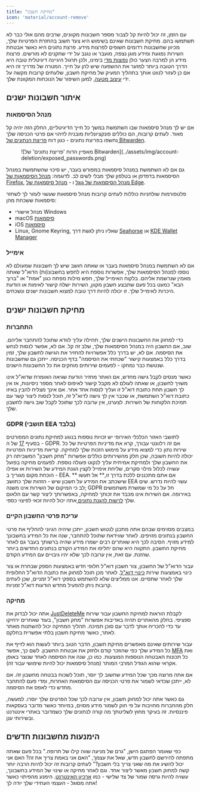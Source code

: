 ```yaml
---
title: "מחיקת חשבון"
icon: 'material/account-remove'
---
```


עם הזמן, זה יכול להיות קל לצבור מספר חשבונות מקוונים, שרבים מהם אולי כבר לא תשתמשו בהם. מחיקת חשבונות שאינם בשימוש היא צעד חשוב בהחזרת הפרטיות שלך, מכיוון שחשבונות רדומים חשופים לפרצות מידע. פרצת נתונים היא כאשר אבטחת השירות נפגעת ומידע מוגן נצפה, מועבר או נגנב על ידי שחקנים לא מורשים. פרצות מידע הן למרבה הצער כולן [נפוצות מדי](https://haveibeenpwned.com/PwnedWebsites) בימינו, ולכן תרגול היגיינה דיגיטלית טובה היא הדרך הטובה ביותר למזער את ההשפעה שיש להן על חייך. המטרה של מדריך זה היא אם כן לעזור לנווט אותך בתהליך המעיק של מחיקת חשבון, שלעתים קרובות מקשה על ידי [עיצוב מטעה](https://www.deceptive.design/), למען השיפור של הנוכחות המקוונת שלך.

## איתור חשבונות ישנים

### מנהל הסיסמאות

אם יש לך מנהל סיסמאות שבו השתמשת במשך כל חייך הדיגיטליים, החלק הזה יהיה קל מאוד. לעתים קרובות, הם כוללים פונקציונליות מובנית לזיהוי אם פרטי הכניסה שלך נחשפו בפריצת נתונים - כגון דוח [פריצת הנתונים של Bitwarden](https://bitwarden.com/blog/have-you-been-pwned/).

<figure markdown>
  ![מאפיין הדוח 'פריצת נתונים' של Bitwarden](../assets/img/account-deletion/exposed_passwords.png)
</figure>

גם אם לא השתמשת במנהל סיסמאות במפורש בעבר, יש סיכוי שהשתמשת במנהל הסיסמאות בדפדפן או בטלפון שלך מבלי לשים לב. לדוגמה: [מנהל הסיסמאות של Firefox](https://support.mozilla.org/kb/password-manager-remember-delete-edit-logins), [מנהל הסיסמאות של גוגל](https://passwords.google.com/intro) ו - [מנהל סיסמאות של Edge](https://support.microsoft.com/en-us/microsoft-edge/save-or-forget-passwords-in-microsoft-edge-b4beecb0-f2a8-1ca0-f26f-9ec247a3f336).

פלטפורמות שולחניות כוללות לעתים קרובות מנהל סיסמאות שעשוי לעזור לך לשחזר סיסמאות ששכחת מהן:

- מנהל אישורי Windows
- macOS [סיסמאות](https://support.apple.com/en-us/HT211145)
- iOS [סיסמאות](https://support.apple.com/en-us/HT211146)
- Linux, Gnome Keyring, שאליו ניתן לגשת דרך [Seahorse](https://help.gnome.org/users/seahorse/stable/passwords-view.html.en) או [KDE Wallet Manager](https://userbase.kde.org/KDE_Wallet_Manager)

### אימייל

אם לא השתמשת במנהל סיסמאות בעבר או שאתה חושב שיש לך חשבונות שמעולם לא נוספו למנהל הסיסמאות שלך, אפשרות נוספת היא לחפש בחשבונ(ות) הדוא"ל שאתה מאמין שנרשמת אליהם. בלקוח האימייל שלך, חפש מילות מפתח כגון "אמת" או "ברוך הבא" כמעט בכל פעם שתבצע חשבון מקוון, השירות ישלח קישור לאימות או הודעת היכרות לאימייל שלך. זו יכולה להיות דרך טובה למצוא חשבונות ישנים ונשכחים.

## מחיקת חשבונות ישנים

### התחברות

כדי למחוק את החשבונות הישנים שלך, תחילה עליך לוודא שתוכל להתחבר אליהם. שוב, אם החשבון היה במנהל הסיסמאות שלך, שלב זה קל. אם לא, אפשר לנסות לנחש את הסיסמה. אם לא, יש בדרך כלל אפשרויות להחזיר את הגישה לחשבון שלך, זמין בדרך כלל באמצעות קישור "שכחתי את הסיסמה" בדף הכניסה. ייתכן גם שחשבונות שנטשת כבר נמחקו - לפעמים שירותים מוחקים את כל החשבונות הישנים.

כאשר מנסים לקבל גישה מחדש, אם האתר מחזיר הודעת שגיאה האומרת שדוא"ל אינו משויך לחשבון, או שאתה לעולם לא מקבל קישור לאיפוס לאחר מספר ניסיונות, אז אין לך חשבון תחת כתובת דוא"ל זו ועליך לנסות אחד אחר. אם אינך מצליח להבין באיזו כתובת דוא"ל השתמשת, או שכבר אין לך גישה לדוא"ל זה, תוכל לנסות ליצור קשר עם תמיכת הלקוחות של השירות. לצערנו, אין ערובה לכך שתוכל לקבל שוב גישה לחשבון שלך.

### GDPR (תושבי EEA בלבד)

לתושבי האזור הכלכלי האירופי יש זכויות נוספות בנוגע למחיקת נתונים המפורטים בסעיף [17](https://www.gdpr.org/regulation/article-17.html) של ה - GDPR. אם זה רלוונטי עבורך, קרא את מדיניות הפרטיות של כל שירות נתון כדי למצוא מידע על מימוש הזכות שלך למחיקה. קריאת מדיניות הפרטיות יכולה להיות חשובה, שכן חלק מהשירותים כוללים אפשרות "מחק חשבון" המשביתה רק את החשבון שלך ולמחיקת אמיתית עליך לנקוט פעולה נוספת. לפעמים מחיקה בפועל עשויה לכלול מילוי סקרים, שליחת אימייל לקצין הגנת המידע של השירות או אפילו הוכחת מקום מגוריך ב - EEA. אם אתם מתכננים ללכת בדרך זו,** אל תעשו ** שישכתב את המידע על חשבון שיש - הזהות שלך כתושב EEA עשוי להיות נדרש. שים לב כי המיקום של השירות אינו משנה; GDPR חל על כל מי שמשרת משתמשים באירופה. אם השירות אינו מכבד את זכותך למחיקה, באפשרותך ליצור קשר עם הלאום שלך [לרשות להגנת נתונים ](https://ec.europa.eu/info/law/law-topic/data-protection/reform/rights-citizens/redress/what-should-i-do-if-i-think-my-personal-data-protection-rights-havent-been-respected_en) אתה יכול להיות זכאי לפיצוי כספי.

### עריכת פרטי החשבון הקיים

במצבים מסוימים שבהם אתה מתכנן לנטוש חשבון, ייתכן שיהיה הגיוני להחליף את פרטי החשבון בנתונים מזויפים. לאחר שווידאת שתוכל להתחבר, שנה את כל המידע בחשבונך למידע מזויף. הסיבה לכך היא שאתרים רבים ישמרו מידע שהיה ברשותך בעבר גם לאחר מחיקת החשבון. התקווה היא שהם יחליפו את המידע הקודם בנתונים החדשים ביותר שהזנת. עם זאת, אין ערובה לכך שלא יהיו גיבויים עם המידע הקודם.

עבור הדוא"ל של החשבון, צור חשבון דוא"ל חלופי חדש באמצעות הספק שבחרת או צור כינוי באמצעות שירות [כינויי דוא"ל](../email.md#email-aliasing-services). לאחר מכן תוכל למחוק את כתובת הדוא"ל החלופית שלך לאחר שתסיים. אנו ממליצים שלא להשתמש בספקי דוא"ל זמניים, שכן לעתים קרובות ניתן להפעיל מחדש הודעות דוא"ל זמניות.

### מחיקה

אתה יכול לבדוק את [JustDeleteMe](https://justdeleteme.xyz) לקבלת הוראות למחיקת החשבון עבור שירות ספציפי. בחלק מהאתרים תהיה באדיבות אפשרות "מחק חשבון", בעוד שאחרים ירחיקו עד כדי להכריח אותך לדבר עם סוכן תמיכה. תהליך המחיקה יכול להשתנות מאתר לאתר, כאשר מחיקת חשבון בלתי אפשרית בחלקם.

עבור שירותים שאינם מאפשרים מחיקת חשבון, הדבר הטוב ביותר לעשות הוא לזייף את כל המידע שלך כפי שהוזכר קודם ולחזק את אבטחת החשבון. לשם כך, אפשר [MFA](multi-factor-authentication.md) ואת כל תכונות האבטחה הנוספות המוצעות. כמו כן, שנה את הסיסמה לאחד שנוצר באופן אקראי שהוא הגודל המרבי המותר (מנהל סיסמאות [](../passwords.md) יכול להיות שימושי עבור זה).

אם אתה מרוצה מכך שכל המידע שחשוב לך יוסר, תוכל לשכוח בבטחה מחשבון זה. אם לא, ייתכן שכדאי לשמור את פרטי הכניסה עם הסיסמאות האחרות, ומדי פעם להתחבר מחדש כדי לאפס את הסיסמה.

גם כאשר אתה יכול למחוק חשבון, אין ערובה לכך שכל הפרטים שלך יוסרו. למעשה, חלק מהחברות מחויבות על פי חוק לשמור מידע מסוים, במיוחד כאשר מדובר בעסקאות פיננסיות. זה בעיקר מחוץ לשליטתך מה קורה לנתונים שלך כשמדובר באתרי אינטרנט ובשירותי ענן.

## הימנעות מחשבונות חדשים

כפי שאומר הפתגם הישן, "גרם של מניעה שווה קילו של תרופה." בכל פעם שאתה מתפתה להירשם לחשבון חדש, שאל את עצמך, "האם אני באמת צריך את זה? האם אני יכול להשיג את מה שאני צריך בלי חשבון?" לעתים קרובות זה יכול להיות הרבה יותר קשה למחוק חשבון מאשר ליצור אחד. וגם לאחר מחיקה או שינוי של המידע בחשבונך, עשויה להיות גרסה שמור של צד שלישי - כמו [ארכיון האינטרנט](https://archive.org/). הימנע מהפיתוי כאשר אתה מסוגל - העצמי העתידי שלך יודה לך!
